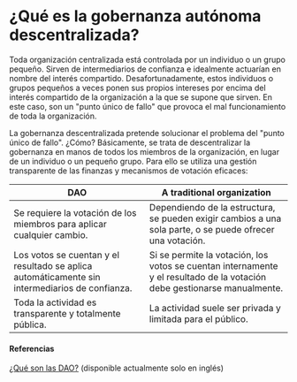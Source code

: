 # ¿Qué es la gobernanza autónoma descentralizada?

Toda organización centralizada está controlada por un individuo o un grupo pequeño. Sirven de intermediarios de confianza e idealmente actuarían en nombre del interés compartido. Desafortunadamente, estos individuos o grupos pequeños a veces ponen sus propios intereses por encima del interés compartido de la organización a la que se supone que sirven. En este caso, son un "punto único de fallo" que provoca el mal funcionamiento de toda la organización.

La gobernanza descentralizada pretende solucionar el problema del "punto único de fallo". ¿Cómo? Básicamente, se trata de descentralizar la gobernanza en manos de todos los miembros de la organización, en lugar de un individuo o un pequeño grupo. Para ello se utiliza una gestión transparente de las finanzas y mecanismos de votación eficaces:

| DAO                                                                                            | A traditional organization                                                                                               |
| ---------------------------------------------------------------------------------------------- | ------------------------------------------------------------------------------------------------------------------------ |
| Se requiere la votación de los miembros para aplicar cualquier cambio.                         | Dependiendo de la estructura, se pueden exigir cambios a una sola parte, o se puede ofrecer una votación.                |
| Los votos se cuentan y el resultado se aplica automáticamente sin intermediarios de confianza. | Si se permite la votación, los votos se cuentan internamente y el resultado de la votación debe gestionarse manualmente. |
| Toda la actividad es transparente y totalmente pública.                                        | La actividad suele ser privada y limitada para el público.                                                               |

#### **Referencias**

[¿Qué son las DAO?](https://ethereum.org/en/dao/) (disponible actualmente solo en inglés)

